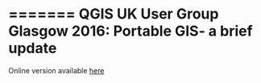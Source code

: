 =======
QGIS UK User Group Glasgow 2016: Portable GIS- a brief update
=======

Online version available [here](http://archaeogeek.github.io/qgis-uk-glasgow-portablegis)






